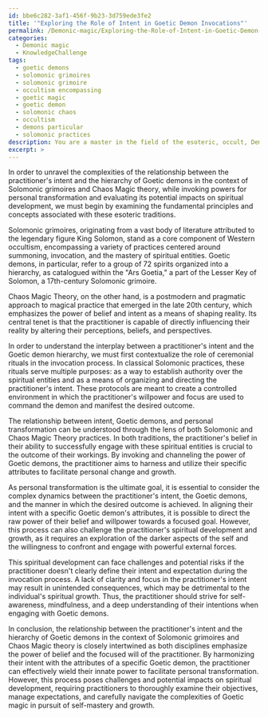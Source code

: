 ```yaml
---
id: bbe6c282-3af1-456f-9b23-3d759ede3fe2
title: '"Exploring the Role of Intent in Goetic Demon Invocations"'
permalink: /Demonic-magic/Exploring-the-Role-of-Intent-in-Goetic-Demon-Invocations/
categories:
  - Demonic magic
  - KnowledgeChallenge
tags:
  - goetic demons
  - solomonic grimoires
  - solomonic grimoire
  - occultism encompassing
  - goetic magic
  - goetic demon
  - solomonic chaos
  - occultism
  - demons particular
  - solomonic practices
description: You are a master in the field of the esoteric, occult, Demonic magic and Education. You are a writer of tests, challenges, books and deep knowledge on Demonic magic for initiates and students to gain deep insights and understanding from. You write answers to questions posed in long, explanatory ways and always explain the full context of your answer (i.e., related concepts, formulas, examples, or history), as well as the step-by-step thinking process you take to answer the challenges. Be rigorous and thorough, and summarize the key themes, ideas, and conclusions at the end.
excerpt: >
---
```

  In order to unravel the complexities of the relationship between the practitioner's intent and the hierarchy of Goetic demons in the context of Solomonic grimoires and Chaos Magic theory, while invoking powers for personal transformation and evaluating its potential impacts on spiritual development, we must begin by examining the fundamental principles and concepts associated with these esoteric traditions.
  
  Solomonic grimoires, originating from a vast body of literature attributed to the legendary figure King Solomon, stand as a core component of Western occultism, encompassing a variety of practices centered around summoning, invocation, and the mastery of spiritual entities. Goetic demons, in particular, refer to a group of 72 spirits organized into a hierarchy, as catalogued within the "Ars Goetia," a part of the Lesser Key of Solomon, a 17th-century Solomonic grimoire.
  
  Chaos Magic Theory, on the other hand, is a postmodern and pragmatic approach to magical practice that emerged in the late 20th century, which emphasizes the power of belief and intent as a means of shaping reality. Its central tenet is that the practitioner is capable of directly influencing their reality by altering their perceptions, beliefs, and perspectives.
  
  In order to understand the interplay between a practitioner's intent and the Goetic demon hierarchy, we must first contextualize the role of ceremonial rituals in the invocation process. In classical Solomonic practices, these rituals serve multiple purposes: as a way to establish authority over the spiritual entities and as a means of organizing and directing the practitioner's intent. These protocols are meant to create a controlled environment in which the practitioner's willpower and focus are used to command the demon and manifest the desired outcome.
  
  The relationship between intent, Goetic demons, and personal transformation can be understood through the lens of both Solomonic and Chaos Magic Theory practices. In both traditions, the practitioner's belief in their ability to successfully engage with these spiritual entities is crucial to the outcome of their workings. By invoking and channeling the power of Goetic demons, the practitioner aims to harness and utilize their specific attributes to facilitate personal change and growth.
  
  As personal transformation is the ultimate goal, it is essential to consider the complex dynamics between the practitioner's intent, the Goetic demons, and the manner in which the desired outcome is achieved. In aligning their intent with a specific Goetic demon's attributes, it is possible to direct the raw power of their belief and willpower towards a focused goal. However, this process can also challenge the practitioner's spiritual development and growth, as it requires an exploration of the darker aspects of the self and the willingness to confront and engage with powerful external forces.
  
  This spiritual development can face challenges and potential risks if the practitioner doesn't clearly define their intent and expectation during the invocation process. A lack of clarity and focus in the practitioner's intent may result in unintended consequences, which may be detrimental to the individual's spiritual growth. Thus, the practitioner should strive for self-awareness, mindfulness, and a deep understanding of their intentions when engaging with Goetic demons.
  
  In conclusion, the relationship between the practitioner's intent and the hierarchy of Goetic demons in the context of Solomonic grimoires and Chaos Magic theory is closely intertwined as both disciplines emphasize the power of belief and the focused will of the practitioner. By harmonizing their intent with the attributes of a specific Goetic demon, the practitioner can effectively wield their innate power to facilitate personal transformation. However, this process poses challenges and potential impacts on spiritual development, requiring practitioners to thoroughly examine their objectives, manage expectations, and carefully navigate the complexities of Goetic magic in pursuit of self-mastery and growth.
